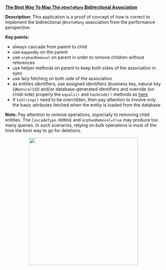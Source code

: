 **[The Best Way To Map The `@OneToMany` Bidirectional Association](https://github.com/AnghelLeonard/Hibernate-SpringBoot/tree/master/HibernateSpringBootOneToManyBidirectional)**

**Description:** This application is a proof of concept of how is correct to implement the bidirectional `@OneToMany` association from the performance perspective. 

**Key points:**
- always cascade from parent to child
- use `mappedBy` on the parent
- use `orphanRemoval` on parent in order to remove children without references
- use helper methods on parent to keep both sides of the association in sync
- use lazy fetching on both side of the association
- as entities identifiers, use assigned identifiers (business key, natural key (`@NaturalId`)) and/or database-generated identifiers and override (on child-side) properly the `equals()` and `hashCode()` methods as [here](https://vladmihalcea.com/the-best-way-to-implement-equals-hashcode-and-tostring-with-jpa-and-hibernate/)
- if `toString()` need to be overridden, then pay attention to involve only the basic attributes fetched when the entity is loaded from the database
     
**Note:** Pay attention to remove operations, especially to removing child entities. The `CascadeType.REMOVE` and `orphanRemoval=true` may produce too many queries. In such scenarios, relying on *bulk* operations is most of the time the best way to go for deletions.
     
<a href="https://leanpub.com/java-persistence-performance-illustrated-guide"><p align="center"><img src="https://github.com/AnghelLeonard/Hibernate-SpringBoot/blob/master/Java%20Persistence%20Performance%20Illustrated%20Guide.jpg" height="410" width="350"/></p></a>
